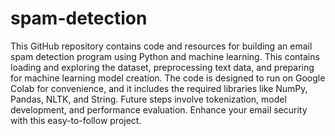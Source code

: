 # spam-detection
This GitHub repository contains code and resources for building an email spam detection program using Python and machine learning. This contains  loading and exploring the dataset, preprocessing text data, and preparing for machine learning model creation. The code is designed to run on Google Colab for convenience, and it includes the required libraries like NumPy, Pandas, NLTK, and String. Future steps involve tokenization, model development, and performance evaluation. Enhance your email security with this easy-to-follow project.

